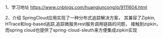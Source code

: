  1、学习地址
 https://www.cnblogs.com/huangjuncong/p/9111604.html
 
 2、介绍
 SpringCloud应用实现了一种分布式追踪解决方案，
 其兼容了Zipkin, HTrace和log-based追踪,追踪微服务rest服务调用链路的问题，
 接触到zipkin，而spring cloud也提供了spring-cloud-sleuth来方便集成zipkin实现
 
 
 